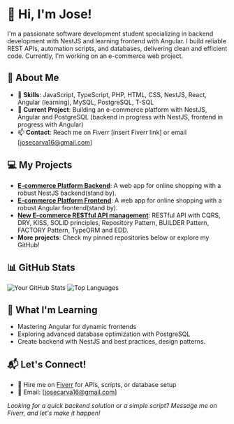 # 👋 Hi, I'm Jose!

I'm a passionate software development student specializing in backend development with NestJS and learning frontend with Angular. I build reliable REST APIs, automation scripts, and databases, delivering clean and efficient code. Currently, I'm working on an e-commerce web project.

## 🚀 About Me
- 🔧 **Skills**: JavaScript, TypeScript, PHP, HTML, CSS, NestJS, React, Angular (learning), MySQL, PostgreSQL, T-SQL
- 🌟 **Current Project**: Building an e-commerce platform with NestJS, Angular and PostgreSQL (backend in progress with NestJS, frontend in progress with Angular)
- 📫 **Contact**: Reach me on Fiverr [insert Fiverr link] or email [josecarva16@gmail.com]

## 💻 My Projects
- **[E-commerce Platform Backend](https://github.com/XstremiscX/TechnovaBackend.git)**: A web app for online shopping with a robust NestJS backend(stand by).
- **[E-commerce Platform Frontend](https://github.com/XstremiscX/TechnovaFrontend.git)**: A web app for online shopping with a robust Angular frontend(stand by).
- **[New E-commerce RESTful API management](https://github.com/XstremiscX/technova-api-managment)**: RESTful API with CQRS, DRY, KISS, SOLID principles, Repository Pattern, BUILDER Pattern, FACTORY Pattern, TypeORM and EDD.
- **More projects**: Check my pinned repositories below or explore my GitHub!

## 📊 GitHub Stats
![Your GitHub Stats](https://github-readme-stats.vercel.app/api?username=XstremiscX&show_icons=true&theme=radical&hide_border=true)
![Top Languages](https://github-readme-stats.vercel.app/api/top-langs/?username=XstremiscX&layout=compact&theme=radical&hide_border=true)

## 🌱 What I'm Learning
- Mastering Angular for dynamic frontends
- Exploring advanced database optimization with PostgreSQL
- Create backend with NestJS and best practices, design patterns.

## 📬 Let's Connect!
- 💼 Hire me on [Fiverr](https://www.fiverr.com/users/jose_gallego_ca) for APIs, scripts, or database setup
- 📧 Email: [josecarva16@gmail.com]

*Looking for a quick backend solution or a simple script? Message me on Fiverr, and let's make it happen!*
